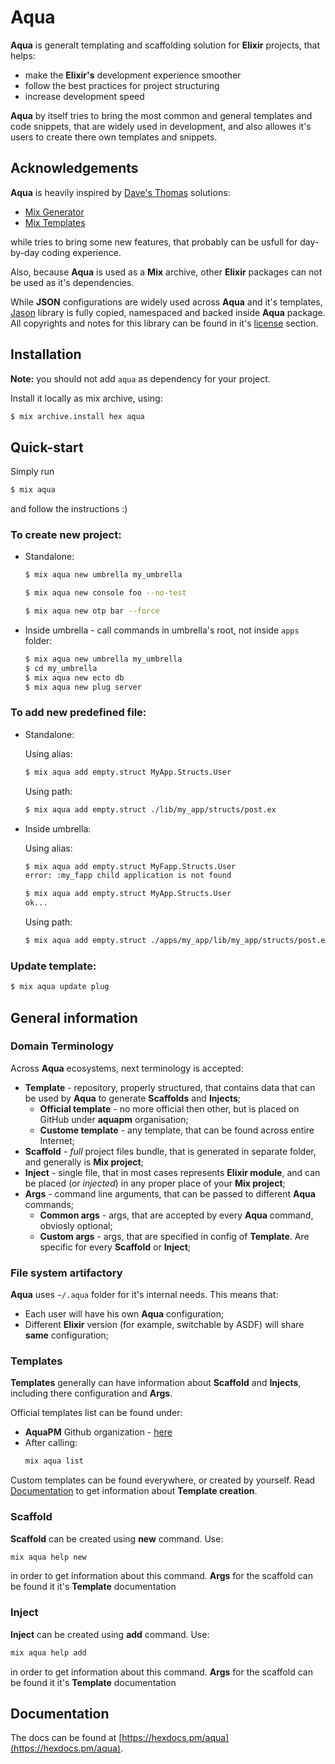 # Aqua

**Aqua** is generalt templating and scaffolding solution for **Elixir** projects,
that helps:

* make the **Elixir's** development experience smoother
* follow the best practices for project structuring
* increase development speed

**Aqua** by itself tries to bring the most common and general templates and code snippets, that are widely used in development,
and also allowes it's users to create there own templates and snippets.

## Acknowledgements

**Aqua** is heavily inspired by [Dave's Thomas](https://pragdave.me) solutions:

* [Mix Generator](https://github.com/pragdave/mix_generator)
* [Mix Templates](https://github.com/pragdave/mix_templates)

while tries to bring some new features, that probably can be usfull for day-by-day coding experience.

Also, because **Aqua** is used as a **Mix** archive, other **Elixir** packages can not be used as it's dependencies.

While **JSON** configurations are widely used across **Aqua** and it's templates, 
[Jason](https://github.com/michalmuskala/jason) library is fully copied, namespaced and backed inside **Aqua** package.
All copyrights and notes for this library can be found in it's [license](https://github.com/michalmuskala/jason/blob/master/LICENSE) section.

## Installation

**Note:** you should not add `aqua` as dependency for your project.

Install it locally as mix archive, using:

```bash
$ mix archive.install hex aqua
```

## Quick-start

Simply run
```bash
$ mix aqua
```
and follow the instructions :)


### To create new project:

* Standalone:

    ```bash
    $ mix aqua new umbrella my_umbrella
    ```

    ```bash
    $ mix aqua new console foo --no-test
    ```

    ```bash
    $ mix aqua new otp bar --force
    ```
    
* Inside umbrella - call commands in umbrella's root, not inside `apps` folder:

    ```bash
    $ mix aqua new umbrella my_umbrella
    $ cd my_umbrella
    $ mix aqua new ecto db
    $ mix aqua new plug server
    ```

### To add new predefined file:

* Standalone:

    Using alias:

    ```bash
    $ mix aqua add empty.struct MyApp.Structs.User
    ```

    Using path:
    ```bash
    $ mix aqua add empty.struct ./lib/my_app/structs/post.ex
    ```

* Inside umbrella:

    Using alias:

    ```bash
    $ mix aqua add empty.struct MyFapp.Structs.User
    error: :my_fapp child application is not found

    $ mix aqua add empty.struct MyApp.Structs.User
    ok...
    ```

    Using path:
    ```bash
    $ mix aqua add empty.struct ./apps/my_app/lib/my_app/structs/post.ex --force
    ```

### Update template:

```bash
$ mix aqua update plug
```

## General information

### Domain Terminology

Across **Aqua** ecosystems, next terminology is accepted:

* **Template** - repository, properly structured, that contains data that can be used by **Aqua** to generate **Scaffolds** and **Injects**;
    * **Official template** - no more official then other, but is placed on GitHub under **aquapm** organisation;
    * **Custome template** - any template, that can be found across entire Internet;
* **Scaffold** - *full* project files bundle, that is generated in separate folder, and generally is **Mix project**;
* **Inject** - single file, that in most cases represents **Elixir module**, and can be placed (or *injected*) in any proper place of your **Mix project**;
* **Args** - command line arguments, that can be passed to different **Aqua** commands;
    * **Common args** - args, that are accepted by every **Aqua** command, obviosly optional;
    * **Custom args** - args, that are specified in config of **Template**. Are specific for every **Scaffold** or **Inject**;

### File system artifactory

**Aqua** uses `~/.aqua` folder for it's internal needs. This means that:

* Each user will have his own **Aqua** configuration;
* Different **Elixir** version (for example, switchable by ASDF) will share **same** configuration;

### Templates

**Templates** generally can have information about **Scaffold** and **Injects**, including there configuration and **Args**.

Official templates list can be found under:

* **AquaPM** Github organization - [here](https://github.com/aquapm)
* After calling:
  ```bash
  mix aqua list
  ```

Custom templates can be found everywhere, or created by yourself. Read [Documentation](#documentation) to get information about **Template creation**.

### Scaffold

**Scaffold** can be created using **new** command. Use:

```bash
mix aqua help new
```

in order to get information about this command. **Args** for the scaffold can be found it it's **Template** documentation

### Inject

**Inject** can be created using **add** command. Use:

```bash
mix aqua help add
```

in order to get information about this command. **Args** for the scaffold can be found it it's **Template** documentation


## Documentation

The docs can be found at [https://hexdocs.pm/aqua](https://hexdocs.pm/aqua).
